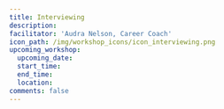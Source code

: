 ```yaml
---
title: Interviewing
description:
facilitator: 'Audra Nelson, Career Coach'
icon_path: /img/workshop_icons/icon_interviewing.png
upcoming_workshop:
  upcoming_date:
  start_time:
  end_time:
  location:
comments: false
---
```



